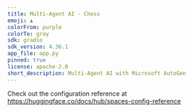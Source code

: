 ```yaml
---
title: Multi-Agent AI - Chess
emoji: ♟️
colorFrom: purple
colorTo: gray
sdk: gradio
sdk_version: 4.36.1
app_file: app.py
pinned: true
license: apache-2.0
short_description: Multi-Agent AI with Microsoft AutoGen
---
```


Check out the configuration reference at https://huggingface.co/docs/hub/spaces-config-reference

